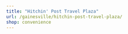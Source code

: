 ```yaml
---
title: "Hitchin' Post Travel Plaza"
url: /gainesville/hitchin-post-travel-plaza/
shop: convenience
---
```

